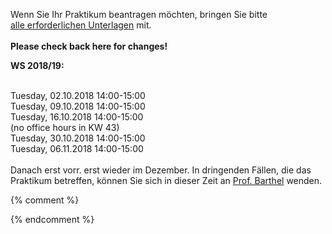

Wenn Sie Ihr Praktikum beantragen möchten, bringen Sie bitte<br />
<a href ="https://imi-bachelor.htw-berlin.de/studium/praktikum/#c10769">
alle erforderlichen Unterlagen</a> mit.
<br /><br />
<b>Please check back here for changes!</b><br />

<b>WS 2018/19:</b>

<br/>
Tuesday, 02.10.2018 14:00-15:00<br/>
Tuesday, 09.10.2018 14:00-15:00<br/>
Tuesday, 16.10.2018 14:00-15:00<br/>
(no office hours in KW 43)<br/>
Tuesday, 30.10.2018 14:00-15:00<br/>
Tuesday, 06.11.2018 14:00-15:00<br/><br/>
Danach erst vorr. erst wieder im Dezember.
In dringenden Fällen, die das Praktikum betreffen, können
Sie sich in dieser Zeit an <a href="http://home.htw-berlin.de/~barthel/">Prof. Barthel</a>
wenden.


{% comment %}
<div class="alert alert-info" role="alert"></div>

<div class="alert alert-danger" role="alert"></div>


{% endcomment %}

